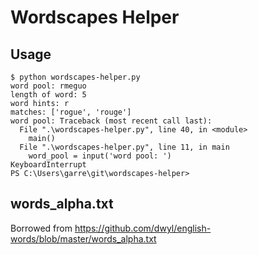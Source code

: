 # Wordscapes Helper

## Usage
```
$ python wordscapes-helper.py
word pool: rmeguo
length of word: 5
word hints: r
matches: ['rogue', 'rouge']
word pool: Traceback (most recent call last):
  File ".\wordscapes-helper.py", line 40, in <module>
    main()
  File ".\wordscapes-helper.py", line 11, in main
    word_pool = input('word pool: ')
KeyboardInterrupt
PS C:\Users\garre\git\wordscapes-helper>
```

## words_alpha.txt
Borrowed from https://github.com/dwyl/english-words/blob/master/words_alpha.txt
